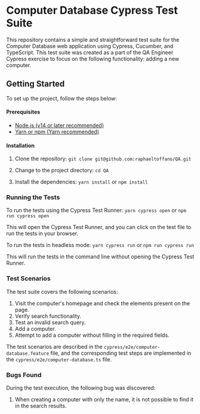 # Computer Database Cypress Test Suite
This repository contains a simple and straightforward test suite for the Computer Database web application using Cypress, Cucumber, and TypeScript. This test suite was created as a part of the QA Engineer Cypress exercise to focus on the following functionality: adding a new computer.

## Getting Started
To set up the project, follow the steps below:

#### Prerequisites
- [Node.js (v14 or later recommended)](https://nodejs.org/en/download)
- [Yarn or npm (Yarn recommended)](https://classic.yarnpkg.com/lang/en/docs/install/#windows-stable)
#### Installation

1. Clone the repository:
`git clone git@github.com:raphaeltoffano/QA.git`


2. Change to the project directory:
`cd QA`

3. Install the dependencies:
`yarn install`
or
`npm install`

### Running the Tests
To run the tests using the Cypress Test Runner:
`yarn cypress open`
or
`npm run cypress open`

This will open the Cypress Test Runner, and you can click on the test file to run the tests in your browser.

To run the tests in headless mode:
`yarn cypress run`
or
`npm run cypress run`

This will run the tests in the command line without opening the Cypress Test Runner.

### Test Scenarios
The test suite covers the following scenarios:

1. Visit the computer's homepage and check the elements present on the page.
2. Verify search functionality.
3. Test an invalid search query.
4. Add a computer.
5. Attempt to add a computer without filling in the required fields.

The test scenarios are described in the `cypress/e2e/computer-database.feature` file, and the corresponding test steps are implemented in the `cypress/e2e/computer-database.ts` file.

### Bugs Found
During the test execution, the following bug was discovered:

1. When creating a computer with only the name, it is not possible to find it in the search results.